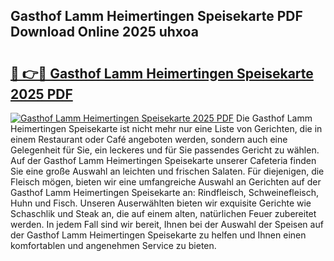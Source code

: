 ## Gasthof Lamm Heimertingen Speisekarte PDF Download Online 2025 uhxoa

# <h2><a href="http://gcd0v7y.nevu.top/?p=Gasthof+Lamm+Heimertingen+Speisekarte">🔗 👉🔴 Gasthof Lamm Heimertingen Speisekarte 2025 PDF</a></h2>

[![Gasthof Lamm Heimertingen Speisekarte 2025 PDF](https://i.imgur.com/dBaPXMq.png)](http://gcd0v7y.nevu.top/?p=Gasthof+Lamm+Heimertingen+Speisekarte)
Die Gasthof Lamm Heimertingen Speisekarte ist nicht mehr nur eine Liste von Gerichten, die in einem Restaurant oder Café angeboten werden, sondern auch eine Gelegenheit für Sie, ein leckeres und für Sie passendes Gericht zu wählen. Auf der Gasthof Lamm Heimertingen Speisekarte unserer Cafeteria finden Sie eine große Auswahl an leichten und frischen Salaten. Für diejenigen, die Fleisch mögen, bieten wir eine umfangreiche Auswahl an Gerichten auf der Gasthof Lamm Heimertingen Speisekarte an: Rindfleisch, Schweinefleisch, Huhn und Fisch. Unseren Auserwählten bieten wir exquisite Gerichte wie Schaschlik und Steak an, die auf einem alten, natürlichen Feuer zubereitet werden. In jedem Fall sind wir bereit, Ihnen bei der Auswahl der Speisen auf der Gasthof Lamm Heimertingen Speisekarte zu helfen und Ihnen einen komfortablen und angenehmen Service zu bieten.

